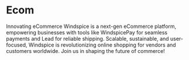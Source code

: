 # Ecom
Innovating eCommerce  Windspice is a next-gen eCommerce platform, empowering businesses with tools like WindspicePay for seamless payments and Lead for reliable shipping. Scalable, sustainable, and user-focused, Windspice is revolutionizing online shopping for vendors and customers worldwide. Join us in shaping the future of commerce!
